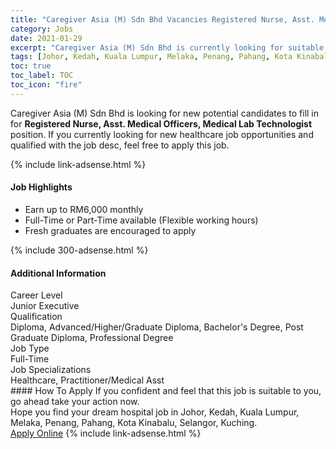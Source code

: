 ```yaml
---
title: "Caregiver Asia (M) Sdn Bhd Vacancies Registered Nurse, Asst. Medical Officers, Medical Lab Technologist" 
category: Jobs 
date: 2021-01-29 
excerpt: "Caregiver Asia (M) Sdn Bhd is currently looking for suitable person to fill in the Registered Nurse, Asst. Medical Officers, Medical Lab Technologist which positioned at Johor, Kedah, Kuala Lumpur, Melaka, Penang, Pahang, Kota Kinabalu, Selangor, Kuching" 
tags: [Johor, Kedah, Kuala Lumpur, Melaka, Penang, Pahang, Kota Kinabalu, Selangor, Kuching] 
toc: true 
toc_label: TOC 
toc_icon: "fire" 
--- 
```


<p>Caregiver Asia (M) Sdn Bhd is looking for new potential candidates to fill in for <b>Registered Nurse, Asst. Medical Officers, Medical Lab Technologist</b> position. If you currently looking for new healthcare job opportunities and qualified with the job desc, feel free to apply this job.
</p>{% include link-adsense.html %} 
<div><div><h4>Job Highlights</h4></div><div><ul><li><div><div><div><div></div></div></div><div><span>Earn up to RM6,000 monthly</span></div></div></li><li><div><div><div><div></div></div></div><div><span>Full-Time or Part-Time available (Flexible working hours)</span></div></div></li><li><div><div><div><div></div></div></div><div><span>Fresh graduates are encouraged to apply</span></div></div></li></ul></div></div> 
{% include 300-adsense.html %} 
<div><div><h4>Additional Information</h4></div><div><div><div><div><div><div><div><span>Career Level</span></div><div><span>Junior Executive</span></div></div></div></div><div><div><div><div><span>Qualification</span></div><div><span>Diploma, Advanced/Higher/Graduate Diploma, Bachelor's Degree, Post Graduate Diploma, Professional Degree</span></div></div></div></div><div><div><div><div><span>Job Type</span></div><div><span>Full-Time</span></div></div></div></div><div><div><div><div><span>Job Specializations</span></div><div><span>Healthcare, Practitioner/Medical Asst</span></div></div></div></div></div></div></div></div> 
#### How To Apply 
If you confident and feel that this job is suitable to you, go ahead take your action now. <br/> 
Hope you find your dream hospital job in Johor, Kedah, Kuala Lumpur, Melaka, Penang, Pahang, Kota Kinabalu, Selangor, Kuching. <br/> 
<a href="https://www.jobstreet.com.my/en/job/registered-nurse-asst-medical-officers-medical-lab-technologist-4470413?jobId=jobstreet-my-job-4470413&sectionRank=28&token=0~9695406e-2746-46ec-a2e5-2443e010e380&fr=SRP%20View%20In%20New%20Ta" class="btn btn--warning" target="_blank" rel="nofollow noopenner">Apply Online</a> 
{% include link-adsense.html %} 